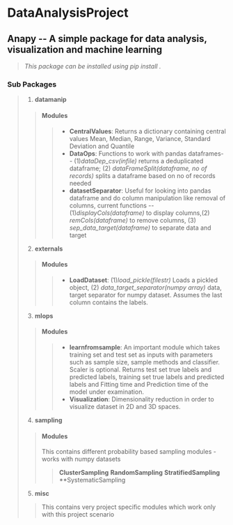 # DataAnalysisProject
## Anapy -- A simple package for data analysis, visualization and machine learning
> _This package can be installed using pip install ._
### Sub Packages

> 1. **datamanip**
>> #### Modules
>>> * **CentralValues**: Returns a dictionary containing central values Mean, Median, Range, Variance, Standard Deviation and Quantile
>>> * **DataOps**: Functions to  work with pandas dataframes-- (1)_dataDep_csv(infile)_ returns a deduplicated dataframe; (2) _dataFrameSplit(dataframe, no of records)_ splits a dataframe based on no of records needed
>>> * **datasetSeparator**: Useful for looking into pandas dataframe and do column manipulation like removal of columns, current functions -- (1)_displayCols(dataframe)_ to display columns,(2) _remCols(dataframe)_ to remove columns, (3) _sep_data_target(dataframe)_ to separate data and target
> 2. **externals**
>> #### Modules
>>> * **LoadDataset**: (1)_load_pickle(filestr)_ Loads a pickled object, (2) _data_target_separator(numpy array)_ data, target separator for numpy dataset. Assumes the last column contains the labels.
> 3. **mlops**
>> #### Modules
>>> * **learnfromsample**: An important module which takes training set and test set as inputs with parameters such as sample size, sample methods and classifier. Scaler is optional. Returns test set true labels and predicted labels, training set true labels and predicted labels and Fitting time and Prediction time of the model under examination.
>>>* **Visualization**: Dimensionality reduction in order to visualize dataset in 2D and 3D spaces.
> 4. **sampling**
>>#### Modules
>> This contains different probability based sampling modules - works with numpy datasets
>>> **ClusterSampling**
>>> **RandomSampling**
>>> **StratifiedSampling**
>>> **SystematicSampling
> 5. **misc**
>> This contains very project specific modules which work only with this project scenario
